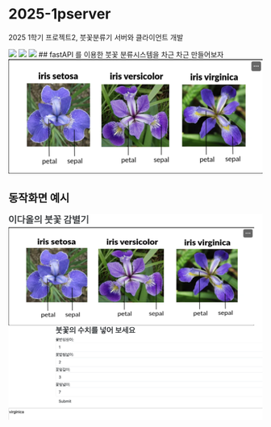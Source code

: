 # 2025-1pserver
2025 1학기 프로젝트2, 붓꽃분류기 서버와 클라이언트 개발

<img src="https://img.shields.io/badge/github-181717?style=for-the-badge&logo=github&logoColor=white">
<img src="https://img.shields.io/badge/Python-3776AB?style=for-the-badge&logo=Python&logoColor=white">
<img src="https://img.shields.io/badge/JavaScript-F7DF1E?style=for-the-badge&logo=JavaScript&logoColor=white">
## fastAPI 를 이용한 붓꽃 분류시스템을 차근 차근 만들어보자

<img src= "irisphoto.png">

## 동작화면 예시 ##
<img src= "cap.png"> 